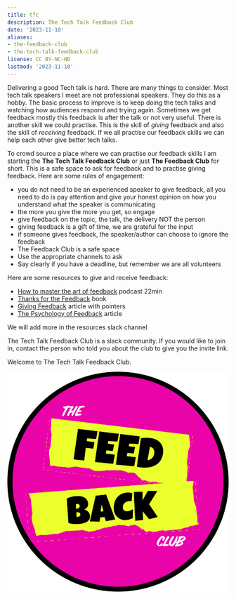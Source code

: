 ```yaml
---
title: tfc
description: The Tech Talk Feedback Club
date: '2023-11-10'
aliases:
- the-feedback-club
- the-tech-talk-feedback-club
license: CC BY-NC-ND
lastmod: '2023-11-10'
---
```

Delivering a good Tech talk is hard. There are many things to consider. Most tech talk speakers I meet are not professional speakers. They do this as a hobby. The basic process to improve is to keep doing the tech talks and watching how audiences respond and trying again. Sometimes we get feedback mostly this feedback is after the talk or not very useful. There is another skill we could practise. This is the skill of *giving* feedback and also the skill of *receiving* feedback. If we all practise our feedback skills we can help each other give better tech talks.

To crowd source a place where we can practise our feedback skills I am starting the **The Tech Talk Feedback Club** or just **The Feedback Club** for short. This is a safe space to ask for feedback and to practise giving feedback. Here are some rules of engagement:

* you do not need to be an experienced speaker to give feedback, all you need to do is pay attention and give your honest opinion on how you understand what the speaker is communicating
* the more you give the more you get, so engage
* give feedback on the topic, the talk, the delivery NOT the person
* giving feedback is a gift of time, we are grateful for the input
* if someone gives feedback, the speaker/author can choose to ignore the feedback
* The Feedback Club is a safe space
* Use the appropriate channels to ask
* Say clearly if you have a deadline, but remember we are all volunteers

Here are some resources to give and receive feedback:

* [How to master the art of feedback](https://play.acast.com/s/amazingif/howtomastertheartoffeedback) podcast 22min
* [Thanks for the Feedback](https://www.amazon.com/Thanks-Feedback-Science-Receiving-Well-ebook/dp/B00F10Z4GO?crid=GXZKMY77YQOJ&keywords=Thanks+for+the+feedback+book&qid=1699585336&sprefix=thanks+for+the+feedback+book,aps,319&sr=8-1) book
* [Giving Feedback](https://www.mindtools.com/a18a0wu/giving-feedback) article with pointers
* [The Psychology of Feedback](https://buffer.com/resources/how-to-give-receive-feedback-work/#:~:text=And%20when%20we%20receive%20criticism,%2C%E2%80%9D%20says%20psychologist%20Daniel%20Goleman.) article

We will add more in the resources slack channel

The Tech Talk Feedback Club is a slack community. If you would like to join in, contact the person who told you about the club to give you the invite link.

Welcome to The Tech Talk Feedback Club.

![](/the_feedback_club_round.png)